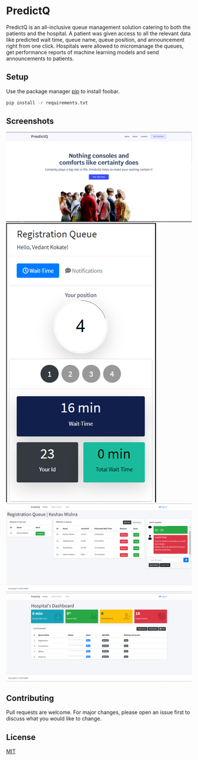 
# PredictQ

PredictQ is an all-inclusive queue management solution catering to both the patients and the hospital. A patient was given access to all the relevant data like predicted wait time, queue name, queue position, and announcement right from one click. Hospitals were allowed to micromanage the queues, get performance reports of machine learning models and send announcements to patients.

## Setup

Use the package manager [pip](https://pip.pypa.io/en/stable/) to install foobar.

```bash
pip install -r requirements.txt
```

## Screenshots 
<img src="screenshots/home.PNG" width="800"/>
<img src="screenshots/patients_view.PNG"/> 
<img src="screenshots/queue_dashboard.PNG" width="800"/> 
<img src="screenshots/dashboard.PNG" width="800"/> 


## Contributing
Pull requests are welcome. For major changes, please open an issue first to discuss what you would like to change.

## License
[MIT](https://choosealicense.com/licenses/mit/)